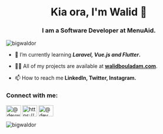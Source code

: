 <h1 align="center">Kia ora, I'm Walid 👋</h1>
<h3 align="center">I am a Software Developer at MenuAid.</h3>

<p align="left"> <img src="https://komarev.com/ghpvc/?username=bigwaldor&label=Profile%20views&color=0e75b6&style=flat" alt="bigwaldor" /> </p>

- 🌱 I’m currently learning **_Laravel, Vue.js and Flutter_.**

- 👨‍💻 All of my projects are available at **[walidbouladam.com](walidbouladam.com)**.

- 📫 How to reach me **LinkedIn, Twitter, Instagram.**

<h3 align="left">Connect with me:</h3>
<p align="left">
<a href="https://twitter.com/@devwalid_" target="blank"><img align="center" src="https://raw.githubusercontent.com/rahuldkjain/github-profile-readme-generator/master/src/images/icons/Social/twitter.svg" alt="@devwalid_" height="30" width="40" /></a>
<a href="https://linkedin.com/in/https://www.linkedin.com/in/walid-bouladam-91ba38168/" target="blank"><img align="center" src="https://raw.githubusercontent.com/rahuldkjain/github-profile-readme-generator/master/src/images/icons/Social/linked-in-alt.svg" alt="https://www.linkedin.com/in/walid-bouladam-91ba38168/" height="30" width="40" /></a>
<a href="https://instagram.com/@dev_walid" target="blank"><img align="center" src="https://raw.githubusercontent.com/rahuldkjain/github-profile-readme-generator/master/src/images/icons/Social/instagram.svg" alt="@dev_walid" height="30" width="40" /></a>
</p>

<p><img align="center" src="https://github-readme-streak-stats.herokuapp.com/?user=bigwaldor&" alt="bigwaldor" /></p>
